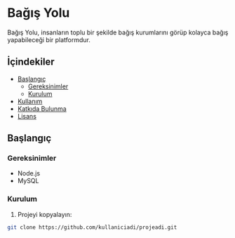# Bağış Yolu

Bağış Yolu, insanların toplu bir şekilde bağış kurumlarını görüp kolayca bağış yapabileceği bir platformdur.

## İçindekiler

- [Başlangıç](#başlangıç)
  - [Gereksinimler](#gereksinimler)
  - [Kurulum](#kurulum)
- [Kullanım](#kullanım)
- [Katkıda Bulunma](#katkıda-bulunma)
- [Lisans](#lisans)

## Başlangıç

### Gereksinimler

- Node.js
- MySQL

### Kurulum

1. Projeyi kopyalayın:

```bash
git clone https://github.com/kullaniciadi/projeadi.git
